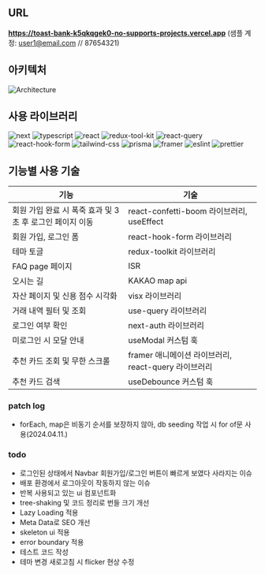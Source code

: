 ## URL

**https://toast-bank-k5qkqgek0-no-supports-projects.vercel.app**
(샘플 계정: user1@email.com // 87654321)

## 아키텍처

![Architecture](https://github.com/no-support/toast-bank/assets/50227723/f2d6c158-341d-4150-8c20-e62c628946f4)

## 사용 라이브러리

![next](https://img.shields.io/badge/nextjs-444444?style=for-the-badge&logo=next.js) ![typescript](https://img.shields.io/badge/typescript-444444?style=for-the-badge&logo=typescript) ![react](https://img.shields.io/badge/react-444444?style=for-the-badge&logo=react) ![redux-tool-kit](https://img.shields.io/badge/redux_tool_kit-444444?style=for-the-badge&logo=redux) ![react-query](https://img.shields.io/badge/react_query-444444?style=for-the-badge&logo=react-query) ![react-hook-form](https://img.shields.io/badge/react_hook_form-444444?style=for-the-badge&logo=react-hook-form) ![tailwind-css](https://img.shields.io/badge/tailwind_css-444444?style=for-the-badge&logo=tailwind-css) ![prisma](https://img.shields.io/badge/prisma-444444?style=for-the-badge&logo=prisma) ![framer](https://img.shields.io/badge/framer-444444?style=for-the-badge&logo=framer) ![eslint](https://img.shields.io/badge/eslint-444444?style=for-the-badge&logo=eslint) ![prettier](https://img.shields.io/badge/prettier-444444?style=for-the-badge&logo=prettier)

## 기능별 사용 기술

| 기능                                                     | 기술                                                 |
| -------------------------------------------------------- | ---------------------------------------------------- |
| 회원 가입 완료 시 폭죽 효과 및 3초 후 로그인 페이지 이동 | react-confetti-boom 라이브러리, useEffect            |
| 회원 가입, 로그인 폼                                     | react-hook-form 라이브러리                           |
| 테마 토글                                                | redux-toolkit 라이브러리                             |
| FAQ page 페이지                                          | ISR                                                  |
| 오시는 길                                                | KAKAO map api                                        |
| 자산 페이지 및 신용 점수 시각화                          | visx 라이브러리                                      |
| 거래 내역 필터 및 조회                                   | use-query 라이브러리                                 |
| 로그인 여부 확인                                         | next-auth 라이브러리                                 |
| 미로그인 시 모달 안내                                    | useModal 커스텀 훅                                   |
| 추천 카드 조회 및 무한 스크롤                            | framer 애니메이션 라이브러리, react-query 라이브러리 |
| 추천 카드 검색                                           | useDebounce 커스텀 훅                                |

### patch log

- forEach, map은 비동기 순서를 보장하지 않아, db seeding 작업 시 for of문 사용(2024.04.11.)

### todo

- 로그인된 상태에서 Navbar 회원가입/로그인 버튼이 빠르게 보였다 사라지는 이슈
- 배포 환경에서 로그아웃이 작동하지 않는 이슈
- 반복 사용되고 있는 ui 컴포넌트화
- tree-shaking 및 코드 정리로 번들 크기 개선
- Lazy Loading 적용
- Meta Data로 SEO 개선
- skeleton ui 적용
- error boundary 적용
- 테스트 코드 작성
- 테마 변경 새로고침 시 flicker 현상 수정
